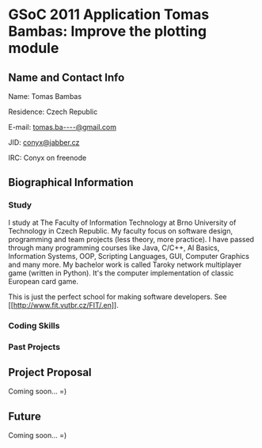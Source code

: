 GSoC 2011 Application Tomas Bambas: Improve the plotting module
===============================================================

Name and Contact Info
---------------------

Name: Tomas Bambas

Residence: Czech Republic

E-mail: tomas.ba----@gmail.com

JID: conyx@jabber.cz

IRC: Conyx on freenode

Biographical Information
------------------------

### Study

I study at The Faculty of Information Technology at Brno University of Technology in Czech Republic. My faculty focus on software design, programming and team projects (less theory, more practice). I have passed through many programming courses like Java, C/C++, AI Basics, Information Systems, OOP, Scripting Languages, GUI, Computer Graphics and many more. My bachelor work is called Taroky network multiplayer game (written in Python). It's the computer implementation of classic European card game.

This is just the perfect school for making software developers. See [[http://www.fit.vutbr.cz/FIT/.en]].

### Coding Skills

### Past Projects

Project Proposal
----------------

Coming soon... =)

Future
------

Coming soon... =)